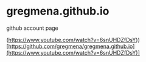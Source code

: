 gregmena.github.io
==================
github account page

(https://www.youtube.com/watch?v=6snUHDZfDsY))[https://github.com/gregmena/gregmena.github.io](https://www.youtube.com/watch?v=6snUHDZfDsY)]
